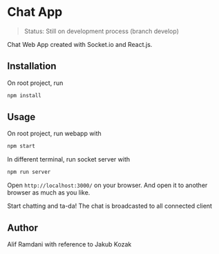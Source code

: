 # Chat App

> Status: Still on development process (branch develop)

Chat Web App created with Socket.io and React.js. 

## Installation
On root project, run
```bash
npm install
```

## Usage
On root project, run webapp with
```bash
npm start
```
In different terminal, run socket server with
```bash
npm run server
```
Open `http://localhost:3000/` on your browser. And open it to another browser as much as you like. 

Start chatting and ta-da! The chat is broadcasted to all connected client

## Author

Alif Ramdani with reference to Jakub Kozak
